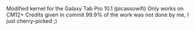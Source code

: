Modified kernel for the Galaxy Tab Pro 10.1 (picassowifi)
Only works on CM12+
Credits given in commit
99.9% of the work was not done by me, I just cherry-picked ;)
